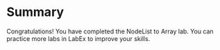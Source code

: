 # Summary

Congratulations! You have completed the NodeList to Array lab. You can practice more labs in LabEx to improve your skills.
